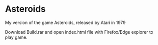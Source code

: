 # Asteroids

My version of the game Asteroids, released by Atari in 1979

Download Build.rar and open index.html file with Firefox/Edge explorer to play game.
